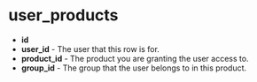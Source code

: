 # user_products

- **id**
- **user_id** - The user that this row is for.
- **product_id** - The product you are granting the user access to.
- **group_id** - The group that the user belongs to in this product.